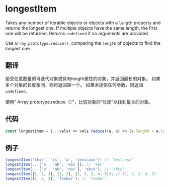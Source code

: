 # longestItem

Takes any number of iterable objects or objects with a `length` property and returns the longest one.
If multiple objects have the same length, the first one will be returned.
Returns `undefined` if no arguments are provided.

Use `Array.prototype.reduce()`, comparing the `length` of objects to find the longest one.

## 翻译

接受任意数量的可迭代对象或具有length属性的对象，并返回最长的对象。
如果多个对象的长度相同，则将返回第一个。
如果未提供任何参数，则返回`undefined`。

使用“ Array.prototype.reduce（）”，比较对象的“长度”以找到最长的对象。

## 代码

```js
const longestItem = (...vals) => vals.reduce((a, x) => (x.length > a.length ? x : a));
```

## 例子

```js
longestItem('this', 'is', 'a', 'testcase'); // 'testcase'
longestItem(...['a', 'ab', 'abc']); // 'abc'
longestItem(...['a', 'ab', 'abc'], 'abcd'); // 'abcd'
longestItem([1, 2, 3], [1, 2], [1, 2, 3, 4, 5]); // [1, 2, 3, 4, 5]
longestItem([1, 2, 3], 'foobar'); // 'foobar'
```
